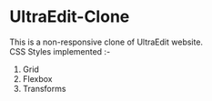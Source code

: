 # UltraEdit-Clone
This is a non-responsive clone of UltraEdit website.
<br>
CSS Styles implemented :-
1. Grid
2. Flexbox
3. Transforms
